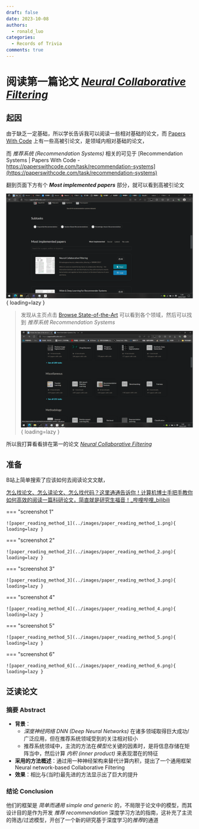 ```yaml
---
draft: false
date: 2023-10-08
authors:
  - ronald_luo
categories:
  - Records of Trivia
comments: true
---
```


# 阅读第一篇论文 [*Neural Collaborative Filtering*](https://paperswithcode.com/paper/neural-collaborative-filtering)

## 起因

由于缺乏一定基础，所以学长告诉我可以阅读一些相对基础的论文，而 [Papers With Code](https://paperswithcode.com/) 上有一些高被引论文，是领域内相对基础的论文，

而 *推荐系统 (Recommendation Systems)* 相关的可见于 [Recommendation Systems | Papers With Code - https://paperswithcode.com/task/recommendation-systems](https://paperswithcode.com/task/recommendation-systems)

<!-- more -->

翻到页面下方有个 ***Most implemented papers*** 部分，就可以看到高被引论文

![most_implemented_papers](../images/most_implemented_papers.png){ loading=lazy }

>   发现从主页点击 [Browse State-of-the-Art](https://paperswithcode.com/sota) 可以看到各个领域，然后可以找到 *推荐系统 Recommendation Systems* 
>
>   ![browse_state-of-the-art](../images/browse_state-of-the-art.png){ loading=lazy }

所以我打算看看排在第一的论文 [*Neural Collaborative Filtering*](https://paperswithcode.com/paper/neural-collaborative-filtering)

## 准备

B站上简单搜索了应该如何去阅读论文文献，

[怎么找论文、怎么读论文、怎么找代码？这里通通告诉你！计算机博士手把手教你如何高效的阅读一篇科研论文，简直就是研究生福音！_哔哩哔哩_bilibili](https://www.bilibili.com/video/BV1ZM411C7cz)

=== "screenshot 1"

    ![paper_reading_method_1](../images/paper_reading_method_1.png){ loading=lazy }

=== "screenshot 2"

    ![paper_reading_method_2](../images/paper_reading_method_2.png){ loading=lazy }

=== "screenshot 3"

    ![paper_reading_method_3](../images/paper_reading_method_3.png){ loading=lazy }

=== "screenshot 4"

    ![paper_reading_method_4](../images/paper_reading_method_4.png){ loading=lazy }

=== "screenshot 5"

    ![paper_reading_method_5](../images/paper_reading_method_5.png){ loading=lazy }

=== "screenshot 6"

    ![paper_reading_method_6](../images/paper_reading_method_6.png){ loading=lazy }

## 泛读论文

### 摘要 Abstract

-   **背景**：
    -   *深度神经网络 DNN (Deep Neural Networks)* 在诸多领域取得巨大成功/广泛应用，但在推荐系统领域受到的关注相对较小
    -   推荐系统领域中，主流的方法在*模型化*关键的因素时，是将信息存储在矩阵当中，然后计算 *内积 (inner product)* 来表现潜在的特征
-   **采用的方法概述**：通过用一种神经架构来替代计算内积，提出了一个通用框架 Neural network-based Collaborative Filtering
-   **效果**：相比与(当时)最先进的方法显示出了巨大的提升

### 结论 Conclusion

他们的框架是 *简单而通用 simple and generic* 的，不局限于论文中的模型，而其设计目的是作为开发 *推荐 recommendation* 深度学习方法的指南，这补充了主流的筛选/过滤模型，开创了一个新的研究基于深度学习的*推荐*的通道

